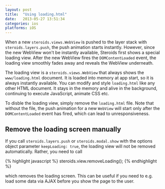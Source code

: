 ```yaml
---
layout: post
title:  "Using loading.html"
date:   2013-05-27 13:51:34
categories: ios
platforms: iOS
---
```


When a new `steroids.views.WebView` is pushed to the layer stack with `steroids.layers.push`, the push animation starts instantly. However, since the new WebView won't be instantly available, Steroids first shows a special loading view. After the new WebView fires the `DOMContentLoaded` event, the loading view smoothly fades away and reveals the WebView underneath.

The loading view is a `steroids.views.WebView` that always shows the `www/loading.html` document. It is loaded into memory at app start, so it is always instantly available. You can modify and style `loading.html` like any other HTML document. It stays in the memory and alive in the background, continuing to execute JavaScript, animate CSS etc.

To disble the loading view, simply remove the `loading.html` file. Note that without the file, the push animation for a new `WebView` will start only after the `DOMContentLoaded` event has fired, which can lead to unresponsiveness.

## Remove the loading screen manually

If you call `steroids.layers.push` or `steroids.modal.show` with the options object parameter `keepLoading: true`, the loading view will not be removed automatically. Rather, you need to call

{% highlight javascript %}
steroids.view.removeLoading();
{% endhighlight %}

which removes the loading screen. This can be useful if you need to e.g. load some data via AJAX before you show the page to the user.
